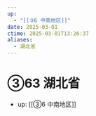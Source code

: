 ```yaml
---
up:
  - "[[③6 中南地区]]"
date: 2025-03-01
ctime: 2025-03-01T13:26:37
aliases:
  - 湖北省
---
```


# ③63 湖北省

- up: [[③6 中南地区]]
